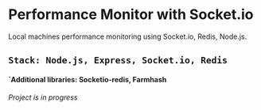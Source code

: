 # Performance Monitor with Socket.io 

Local machines performance monitoring using Socket.io, Redis, Node.js.

## `Stack: Node.js, Express, Socket.io, Redis`

#### `Additional libraries: Socketio-redis, Farmhash
<i>Project is in progress</i>
